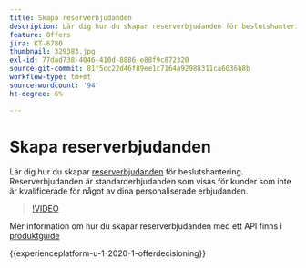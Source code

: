 ```yaml
---
title: Skapa reserverbjudanden
description: Lär dig hur du skapar reserverbjudanden för beslutshantering. Reserverbjudanden har tillhörande regler som hjälper dig att visa dem endast för relevanta kunder.
feature: Offers
jira: KT-6780
thumbnail: 329383.jpg
exl-id: 77dad738-4046-410d-8886-e88f9c872320
source-git-commit: 81f5cc22d46f89ee1c7164a92988311ca6036b8b
workflow-type: tm+mt
source-wordcount: '94'
ht-degree: 6%

---
```


# Skapa reserverbjudanden

Lär dig hur du skapar [reserverbjudanden](https://experienceleague.adobe.com/docs/journey-optimizer/using/offer-decisioniong/managing-offers-in-the-offer-library/creating-fallback-offers.html) för beslutshantering. Reserverbjudanden är standarderbjudanden som visas för kunder som inte är kvalificerade för något av dina personaliserade erbjudanden.

>[!VIDEO](https://video.tv.adobe.com/v/329383?quality=12&learn=on)

Mer information om hur du skapar reserverbjudanden med ett API finns i [produktguide](https://experienceleague.adobe.com/docs/journey-optimizer/using/offer-decisioniong/api-reference/offers-api/fallback-offers/create.html)

{{experienceplatform-u-1-2020-1-offerdecisioning}}
